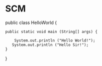 # SCM


public class HelloWorld {
 
    public static void main (String[] args) {
 
        System.out.println ("Hello World!");
       System.out.println ("Hello Sir!");
    }
 
}

